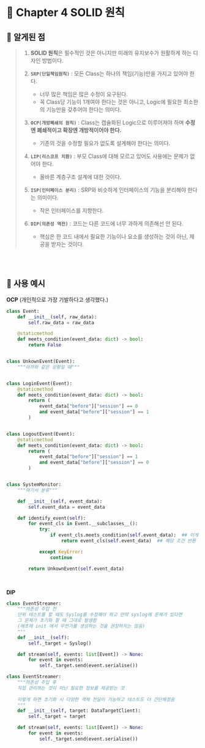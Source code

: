 # 🚩 Chapter 4 SOLID 원칙
## 📌 알게된 점
> 1. **SOLID 원칙**은 필수적인 것은 아니지만 미래의 유지보수가 원활하게 하는 디자인 방법이다.
> 
> 2. **`SRP(단일책임원칙)`** : 모든 Class는 하나의 책임(기능)만을 가지고 있어야 한다.
>       - 너무 많은 책임은 많은 수정이 요구된다.
>       - 꼭 Class당 기능이 1개여야 한다는 것은 아니고, Logic에 필요한 최소한의 기능만을 갖추어야 한다는 의미다.
> 3. **`OCP(개방폐쇄의 원칙)`** : Class는 캡슐화된 Logic으로 이루어져야 하며 **수정엔 폐쇄적이고 확장엔 개방적이어야 한다.** 
>       - 기존의 것을 수정할 필요가 없도록 설계해야 한다는 의미다.
> 4. **`LIP(리스코프 치환)`** : 부모 Class에 대해 모르고 있어도 사용에는 문제가 없어야 한다.
>       - 올바른 계층구조 설계에 대한 것이다.
> 5. **`ISP(인터페이스 분리)`** : SRP와 비슷하게 인터페이스의 기능을 분리해야 한다는 의미이다.
>       - 작은 인터페이스를 지향한다.
> 6. **`DIP(의존성 역전)`** : 코드는 다른 코드에 너무 과하게 의존해선 안 된다. 
>       - 핵심은 한 코드 내에서 필요한 기능이나 요소를 생성하는 것이 아닌, 제공을 받자는 것이다.


<br>

<br>

## 👀 사용 예시

**OCP** (개인적으로 가장 기발하다고 생각했다.)
```python
class Event:
    def __init__(self, raw_data):
        self.raw_data = raw_data

    @staticmethod
    def meets_condition(event_data: dict) -> bool:
        return False


class UnkownEvent(Event):
    """아까와 같은 상황일 때"""


class LoginEvent(Event):
    @staticmethod
    def meets_condition(event_data: dict) -> bool:
        return (
            event_data["before"]["session"] == 0
            and event_data["before"]["session"] == 1
        )


class LogoutEvent(Event):
    @staticmethod
    def meets_condition(event_data: dict) -> bool:
        return (
            event_data["before"]["session"] == 1
            and event_data["before"]["session"] == 0
        )


class SystemMonitor:
    """여기서 분류"""

    def __init__(self, event_data):
        self.event_data = event_data

    def identify_event(self):
        for event_cls in Event.__subclasses__():
            try:
                if event_cls.meets_condition(self.event_data):  ## 이게 True를 반환하면
                    return event_cls(self.event_data)  ## 해당 조건 반환

            except KeyError:
                continue

        return UnkownEvent(self.event_data)
```

<br>

**DIP**
```python
class EventStreamer:
    """의존성 주입 전
    단위 테스트를 할 때도 Syslog를 수정해야 하고 만약 syslog에 문제가 있다면 
    그 문제가 초기화 할 때 그대로 발생함
    (애초에 init 에서 무언가를 생성하는 것을 권장하지는 않음)
    """
    def __init__(self):
        self._target = Syslog()

    def stream(self, events: list[Event]) -> None:
        for event in events:
            self._target.send(event.serialise())

class EventStreamer:
    """의존성 주입 후
    직접 관리하는 것이 아닌 필요한 정보를 제공받는 것
    
    이렇게 하면 초기화 시 다양한 객체 전달이 가능하고 테스트도 더 간단해졌음
    """
    def __init__(self, target: DataTargetClient):
        self._target = target

    def stream(self, events: list[Event]) -> None:
        for event in events:
            self._target.send(event.serialise())
```